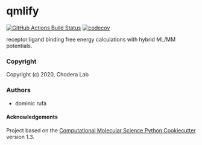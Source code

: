 qmlify
==============================
[//]: # (Badges)
[![GitHub Actions Build Status](https://github.com/REPLACE_WITH_OWNER_ACCOUNT/qmlify/workflows/CI/badge.svg)](https://github.com/REPLACE_WITH_OWNER_ACCOUNT/qmlify/actions?query=branch%3Amaster+workflow%3ACI)
[![codecov](https://codecov.io/gh/REPLACE_WITH_OWNER_ACCOUNT/qmlify/branch/master/graph/badge.svg)](https://codecov.io/gh/REPLACE_WITH_OWNER_ACCOUNT/qmlify/branch/master)


receptor:ligand binding free energy calculations with hybrid ML/MM potentials.

### Copyright

Copyright (c) 2020, Chodera Lab

### Authors
- dominic rufa


#### Acknowledgements
 
Project based on the 
[Computational Molecular Science Python Cookiecutter](https://github.com/molssi/cookiecutter-cms) version 1.3.
